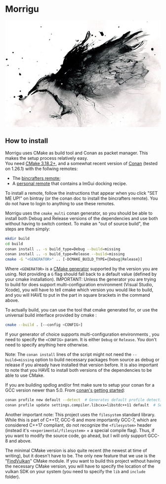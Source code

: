 # Morrigu
![Morrigu_logo_temp](Logo_Banner_TEMP.jpg)

## How to install 
Morrigu uses CMake as build tool and Conan as packet manager. This makes the setup process relatively easy.  
You need [CMake 3.18.2+](https://cmake.org/download/), and a somewhat recent version of [Conan](https://conan.io/downloads.html) (tested on 1.26.1) with the follwing remotes:
* The [bincrafters remote](https://docs.conan.io/en/latest/uploading_packages/remotes.html#bincrafters);
* A [personal remote](https://bintray.com/ithyx/imgui) that contains a ImGui docking recipe.

To install a remote, follow the instructions that appear when you click "SET ME UP!" on bintray (or the conan doc to install the bincrafters remote). You do not have to login to anything to use these remotes.

Morrigu uses the `cmake_multi` conan generator, so you should be able to install both Debug and Release versions of the dependencies and use both without having to switch context. To make an "out of source build", the steps are then simply:
```bash
mkdir build
cd build
conan install .. -s build_type=Debug --build=missing
conan install .. -s build_type=Release --build=missing
cmake -G "<GENERATOR>" .. [-DCMAKE_BUILD_TYPE={Debug|Release}]
```
Where `<GENERATOR>` is a [CMake generator](https://cmake.org/cmake/help/latest/manual/cmake-generators.7.html) supported by the version you are using. Not providing a `G` flag should fall back to a default value (defined by your cmake installation). IMPORTANT: Unless the generator you are trying to build for does support multi-configuration environment (Visual Studio, Xcode), you will have to tell cmake which version you would like to build, and you will HAVE to put in the part in square brackets in the command above.

To actually build, you can use the tool that cmake generated for, or use the universal build interface provided by cmake :
```bash
cmake --build . [--config <CONFIG>]
```
If your generator of choice supports multi-configuration environments , you need to specify the `<CONFIG>` param. It is either `Debug` or `Release`. You don't need to specify anything here otherwise.

Note: The `conan install` lines of the script might not need the `--build=missing` option to build necessary packages from source as debug or release if you already have installed that version before. It is also important to note that you HAVE to install both versions of the dependencies to be able to use CMake.

If you are building spdlog and/or fmt make sure to setup your conan for a GCC version newer than 5.0. From [conan's getting started](https://docs.conan.io/en/latest/getting_started.html):
```bash
conan profile new default --detect  # Generates default profile detecting GCC and sets old ABI
conan profile update settings.compiler.libcxx=libstdc++11 default  # Sets libcxx to C++11 ABI
```

Another important note: This project uses the `filesystem` standard library. While this is part of C++17, GCC-6 and more importantly GCC-7, which are considered C++17 compliant, do not recognize the `<filesystem>` header (instead it's `<experimental/filesystem>` + a special compile flag). Thus, if you want to modify the source code, go ahead, but I will only support GCC-8 and above.

The minimal CMake version is also quite recent (the newest at time of writing), but it doesn't have to be. The only new feature that we use is the "[FindVulkan](https://cmake.org/cmake/help/latest/module/FindVulkan.html)" CMake module. If you want to build this project without having the necessary CMake version, you will have to specify the location of the vulkan SDK on your system (you need to specify the `lib` and `include` folder).
